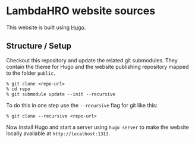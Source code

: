 # LambdaHRO website sources

This website is built using [Hugo](https://gohugo.io/).

## Structure / Setup

Checkout this repository and update the related git submodules. They 
contain the theme for Hugo and the website publishing repository mapped
to the folder `public`.

```
% git clone <repo-url>
% cd repo
% git submodule update --init --recursive
```

To do this in one step use the `--recursive` flag for git like this:

```
% git clone --recursive <repo-url>
```

Now install Hugo and start a server using `hugo server` to make the
website locally available at `http://localhost:1313`.

